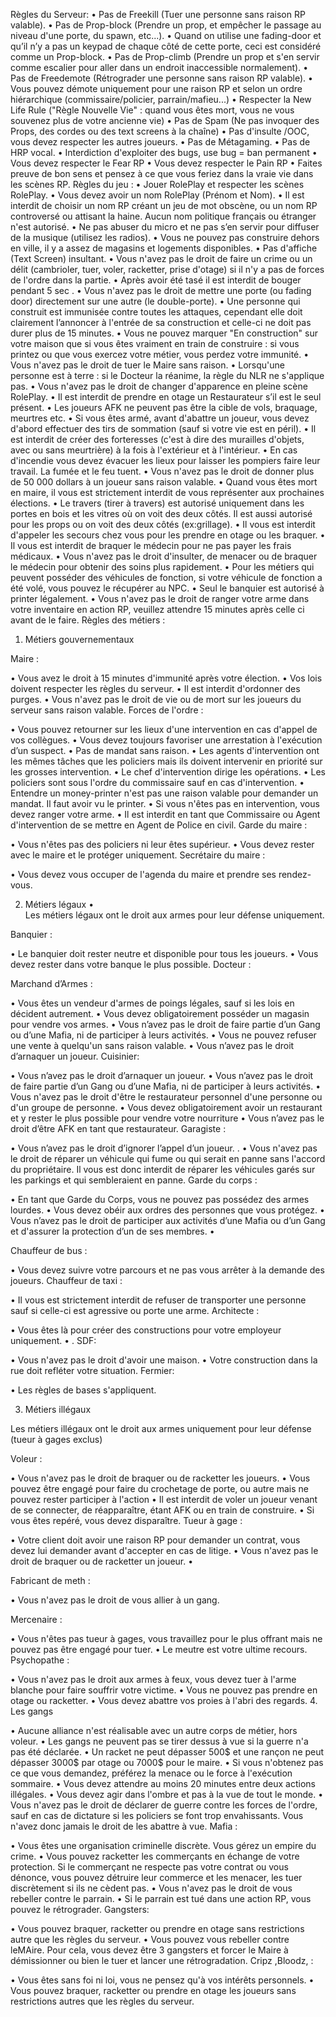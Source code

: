 
Règles du Serveur:
•	Pas de Freekill (Tuer une personne sans raison RP valable).
•	Pas de Prop-block (Prendre un prop, et empêcher le passage au niveau d'une porte, du spawn, etc...).
•	Quand on utilise une fading-door et qu’il n’y a pas un keypad de chaque côté de cette porte, ceci est considéré comme un Prop-block.
•	Pas de Prop-climb (Prendre un prop et s'en servir comme escalier pour aller dans un endroit inaccessible normalement).
•	Pas de Freedemote (Rétrograder une personne sans raison RP valable).
•	Vous pouvez démote uniquement pour une raison RP et selon un ordre hiérarchique (commissaire/policier, parrain/mafieu...)
•	Respecter la New Life Rule ("Règle Nouvelle Vie" : quand vous êtes mort, vous ne vous souvenez plus de votre ancienne vie)
•	Pas de Spam (Ne pas invoquer des Props, des cordes ou des text screens à la chaîne)
•	Pas d'insulte /OOC, vous devez respecter les autres joueurs.
•	Pas de Métagaming.
•	Pas de HRP vocal.
•	Interdiction d'exploiter des bugs, use bug = ban permanent
•	Vous devez respecter le Fear RP
•	Vous devez respecter le Pain RP
•	Faites preuve de bon sens et pensez à ce que vous feriez dans la vraie vie dans les scènes RP.
Règles du jeu :
•	Jouer RolePlay et respecter les scènes RolePlay.
•	Vous devez avoir un nom RolePlay (Prénom et Nom).
•	Il est interdit de choisir un nom RP créant un jeu de mot obscène, ou un nom RP controversé ou attisant la haine. Aucun nom politique français ou étranger n'est autorisé.
•	Ne pas abuser du micro et ne pas s’en servir pour diffuser de la musique (utilisez les radios).
•	Vous ne pouvez pas construire dehors en ville, il y a assez de magasins et logements disponibles.
•	Pas d'affiche (Text Screen) insultant.
•	Vous n'avez pas le droit de faire un crime ou un délit (cambrioler, tuer, voler, racketter, prise d'otage) si il n'y a pas de forces de l'ordre dans la partie.
•	Après avoir été tasé il est interdit de bouger pendant 5 sec .
•	Vous n'avez pas le droit de mettre une porte (ou fading door) directement sur une autre (le double-porte).
•	Une personne qui construit est immunisée contre toutes les attaques, cependant elle doit clairement l’annoncer à l'entrée de sa construction et celle-ci ne doit pas durer plus de 15 minutes.
•	Vous ne pouvez marquer "En construction" sur votre maison que si vous êtes vraiment en train de construire : si vous printez ou que vous exercez votre métier, vous perdez votre immunité.
•	Vous n'avez pas le droit de tuer le Maire sans raison.
•	Lorsqu'une personne est à terre : si le Docteur la réanime, la règle du NLR ne s'applique pas.
•	Vous n'avez pas le droit de changer d'apparence en pleine scène RolePlay.
•	Il est interdit de prendre en otage un Restaurateur s’il est le seul présent.
•	Les joueurs AFK ne peuvent pas être la cible de vols, braquage, meurtres etc.
•	Si vous êtes armé, avant d'abattre un joueur, vous devez d'abord effectuer des tirs de sommation (sauf si votre vie est en péril).
•	Il est interdit de créer des forteresses (c'est à dire des murailles d'objets, avec ou sans meurtrière) à la fois à l'extérieur et à l'intérieur.
•	En cas d'incendie vous devez évacuer les lieux pour laisser les pompiers faire leur travail. La fumée et le feu tuent.
•	Vous n'avez pas le droit de donner plus de 50 000 dollars à un joueur sans raison valable.
•	Quand vous êtes mort en maire, il vous est strictement interdit de vous représenter aux prochaines élections.
•	Le travers (tirer à travers) est autorisé uniquement dans les portes en bois et les vitres où on voit des deux côtés. Il est aussi autorisé pour les props ou on voit des deux côtés (ex:grillage).
•	Il vous est interdit d'appeler les secours chez vous pour les prendre en otage ou les braquer.
•	Il vous est interdit de braquer le médecin pour ne pas payer les frais médicaux.
•	Vous n'avez pas le droit d'insulter, de menacer ou de braquer le médecin pour obtenir des soins plus rapidement.
•	Pour les métiers qui peuvent posséder des véhicules de fonction, si votre véhicule de fonction a été volé, vous pouvez le récupérer au NPC.
•	Seul le banquier est autorisé à printer légalement.
•	Vous n'avez pas le droit de ranger votre arme dans votre inventaire en action RP, veuillez attendre 15 minutes après celle ci avant de le faire.
Règles des métiers :

1. Métiers gouvernementaux

Maire :


•	Vous avez le droit à 15 minutes d'immunité après votre élection.
•	Vos lois doivent respecter les règles du serveur.
•	Il est interdit d'ordonner des purges.
•	Vous n'avez pas le droit de vie ou de mort sur les joueurs du serveur sans raison valable.
Forces de l'ordre :

•	Vous pouvez retourner sur les lieux d'une intervention en cas d'appel de vos collègues.
•	Vous devez toujours favoriser une arrestation à l'exécution d’un suspect.
•	Pas de mandat sans raison.
•	Les agents d'intervention ont les mêmes tâches que les policiers mais ils doivent intervenir en priorité sur les grosses intervention.
•	Le chef d'intervention dirige les opérations.
•	Les policiers sont sous l'ordre du commissaire sauf en cas d'intervention.
•	Entendre un money-printer n'est pas une raison valable pour demander un mandat. Il faut avoir vu le printer.
•	Si vous n'êtes pas en intervention, vous devez ranger votre arme.
•	Il est interdit en tant que Commissaire ou Agent d'intervention de se mettre en Agent de Police en civil.
Garde du maire :

•	Vous n'êtes pas des policiers ni leur êtes supérieur.
•	Vous devez rester avec le maire et le protéger uniquement.
Secrétaire du maire :

•	Vous devez vous occuper de l'agenda du maire et prendre ses rendez-vous.

2. Métiers légaux
•	
Les métiers légaux ont le droit aux armes pour leur défense uniquement.


Banquier :

•	Le banquier doit rester neutre et disponible pour tous les joueurs.
•	Vous devez rester dans votre banque le plus possible.
Docteur :

Marchand d’Armes :

•	Vous êtes un vendeur d'armes de poings légales, sauf si les lois en décident autrement.
•	Vous devez obligatoirement posséder un magasin pour vendre vos armes.
•	Vous n’avez pas le droit de faire partie d’un Gang ou d’une Mafia, ni de participer à leurs activités.
•	Vous ne pouvez refuser une vente à quelqu'un sans raison valable.
•	Vous n’avez pas le droit d’arnaquer un joueur.
Cuisinier:

•	Vous n’avez pas le droit d’arnaquer un joueur.
•	Vous n’avez pas le droit de faire partie d’un Gang ou d’une Mafia, ni de participer à leurs activités.
•	Vous n'avez pas le droit d'être le restaurateur personnel d'une personne ou d'un groupe de personne.
•	Vous devez obligatoirement avoir un restaurant et y rester le plus possible pour vendre votre nourriture
•	Vous n’avez pas le droit d’être AFK en tant que restaurateur.
Garagiste :

•	Vous n’avez pas le droit d’ignorer l’appel d’un joueur.
.
•	Vous n'avez pas le droit de réparer un véhicule qui fume ou qui serait en panne sans l'accord du propriétaire. Il vous est donc interdit de réparer les véhicules garés sur les parkings et qui sembleraient en panne.
Garde du corps :

•	En tant que Garde du Corps, vous ne pouvez pas possédez des armes lourdes.
•	Vous devez obéir aux ordres des personnes que vous protégez.
•	Vous n’avez pas le droit de participer aux activités d’une Mafia ou d’un Gang et d'assurer la protection d’un de ses membres.
•	

Chauffeur de bus :

•	Vous devez suivre votre parcours et ne pas vous arrêter à la demande des joueurs.
Chauffeur de taxi :

•	Il vous est strictement interdit de refuser de transporter une personne sauf si celle-ci est agressive ou porte une arme.
Architecte :

•	Vous êtes là pour créer des constructions pour votre employeur uniquement.
•	.
SDF:

•	Vous n'avez pas le droit d'avoir une maison.
•	Votre construction dans la rue doit refléter votre situation.
Fermier:

•	Les règles de bases s'appliquent.

3. Métiers illégaux

Les métiers illégaux ont le droit aux armes uniquement pour leur défense (tueur à gages exclus)

Voleur :

•	Vous n'avez pas le droit de braquer ou de racketter les joueurs.
•	Vous pouvez être engagé pour faire du crochetage de porte, ou autre mais ne pouvez rester participer à l'action
•	Il est interdit de voler un joueur venant de se connecter, de réapparaître, étant AFK ou en train de construire.
•	Si vous êtes repéré, vous devez disparaître.
Tueur à gage :

•	Votre client doit avoir une raison RP pour demander un contrat, vous devez lui demander avant d'accepter en cas de litige.
•	Vous n'avez pas le droit de braquer ou de racketter un joueur.
•	

Fabricant de meth :

•	Vous n'avez pas le droit de vous allier à un gang.

Mercenaire :

•	Vous n'êtes pas tueur à gages, vous travaillez pour le plus offrant mais ne pouvez pas être engagé pour tuer.
•	Le meutre est votre ultime recours.
Psychopathe :

•	Vous n'avez pas le droit aux armes à feux, vous devez tuer à l'arme blanche pour faire souffrir votre victime.
•	Vous ne pouvez pas prendre en otage ou racketter.
•	Vous devez abattre vos proies à l'abri des regards.
4. Les gangs


•	Aucune alliance n'est réalisable avec un autre corps de métier, hors voleur.
•	Les gangs ne peuvent pas se tirer dessus à vue si la guerre n'a pas été déclarée.
•	Un racket ne peut dépasser 500$ et une rançon ne peut dépasser 3000$ par otage ou 7000$ pour le maire.
•	Si vous n'obtenez pas ce que vous demandez, préférez la menace ou le force à l'exécution sommaire.
•	Vous devez attendre au moins 20 minutes entre deux actions illégales.
•	Vous devez agir dans l'ombre et pas à la vue de tout le monde.
•	Vous n'avez pas le droit de déclarer de guerre contre les forces de l'ordre, sauf en cas de dictature si les policiers se font trop envahissants. Vous n'avez donc jamais le droit de les abattre à vue.
Mafia :

•	Vous êtes une organisation criminelle discrète. Vous gérez un empire du crime.
•	Vous pouvez racketter les commerçants en échange de votre protection. Si le commerçant ne respecte pas votre contrat ou vous dénonce, vous pouvez détruire leur commerce et les menacer, les tuer discrètement si ils ne cèdent pas.
•	Vous n'avez pas le droit de vous rebeller contre le parrain.
•	Si le parrain est tué dans une action RP, vous pouvez le rétrograder.
Gangsters:

•	Vous pouvez braquer, racketter ou prendre en otage sans restrictions autre que les règles du serveur.
•	Vous pouvez vous rebeller contre leMAire. Pour cela, vous devez être 3 gangsters et forcer le Maire à démissionner ou bien le tuer et lancer une rétrogradation.
Cripz ,Bloodz, :

•	Vous êtes sans foi ni loi, vous ne pensez qu'à vos intérêts personnels.
•	Vous pouvez braquer, racketter ou prendre en otage les joueurs sans restrictions autres que les règles du serveur.

